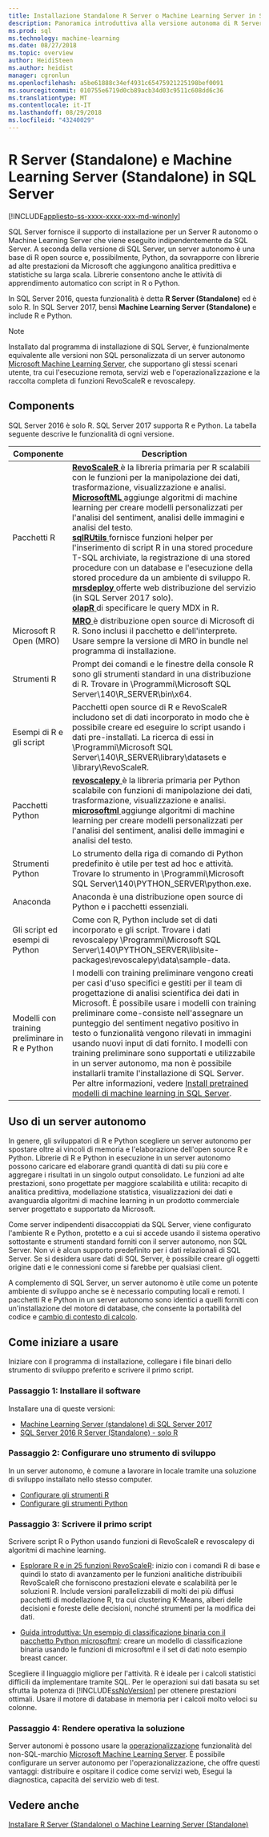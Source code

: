 ```yaml
---
title: Installazione Standalone R Server o Machine Learning Server in SQL Server | Microsoft Docs
description: Panoramica introduttiva alla versione autonoma di R Server e Machine Learning Server nel programma di installazione di SQL Server
ms.prod: sql
ms.technology: machine-learning
ms.date: 08/27/2018
ms.topic: overview
author: HeidiSteen
ms.author: heidist
manager: cgronlun
ms.openlocfilehash: a5be61888c34ef4931c65475921225198bef0091
ms.sourcegitcommit: 010755e6719d0cb89acb34d03c9511c608dd6c36
ms.translationtype: MT
ms.contentlocale: it-IT
ms.lasthandoff: 08/29/2018
ms.locfileid: "43240029"
---
```

# <a name="r-server-standalone-and-machine-learning-server-standalone-in-sql-server"></a>R Server (Standalone) e Machine Learning Server (Standalone) in SQL Server
[!INCLUDE[appliesto-ss-xxxx-xxxx-xxx-md-winonly](../../includes/appliesto-ss-xxxx-xxxx-xxx-md-winonly.md)]

SQL Server fornisce il supporto di installazione per un Server R autonomo o Machine Learning Server che viene eseguito indipendentemente da SQL Server. A seconda della versione di SQL Server, un server autonomo è una base di R open source e, possibilmente, Python, da sovrapporre con librerie ad alte prestazioni da Microsoft che aggiungono analitica predittiva e statistiche su larga scala. Librerie consentono anche le attività di apprendimento automatico con script in R o Python. 

In SQL Server 2016, questa funzionalità è detta **R Server (Standalone)** ed è solo R. In SQL Server 2017, bensì **Machine Learning Server (Standalone)** e include R e Python.  

> [!Note]
> Installato dal programma di installazione di SQL Server, è funzionalmente equivalente alle versioni non SQL personalizzata di un server autonomo [Microsoft Machine Learning Server](https://docs.microsoft.com/machine-learning-server/what-is-machine-learning-server), che supportano gli stessi scenari utente, tra cui l'esecuzione remota, servizi web e l'operazionalizzazione e la raccolta completa di funzioni RevoScaleR e revoscalepy.

## <a name="components"></a>Components

SQL Server 2016 è solo R. SQL Server 2017 supporta R e Python. La tabella seguente descrive le funzionalità di ogni versione.

| Componente | Description |
|-----------|-------------|
| Pacchetti R | [**RevoScaleR** ](revoscaler-overview.md) è la libreria primaria per R scalabili con le funzioni per la manipolazione dei dati, trasformazione, visualizzazione e analisi.  <br/>[**MicrosoftML** ](https://docs.microsoft.com/machine-learning-server/r-reference/microsoftml/microsoftml-package) aggiunge algoritmi di machine learning per creare modelli personalizzati per l'analisi del sentiment, analisi delle immagini e analisi del testo. <br/>[**sqlRUtils** ](generating-an-r-stored-procedure-for-r-code-using-the-sqlrutils-package.md) fornisce funzioni helper per l'inserimento di script R in una stored procedure T-SQL archiviate, la registrazione di una stored procedure con un database e l'esecuzione della stored procedure da un ambiente di sviluppo R.<br/>[**mrsdeploy** ](operationalization-with-mrsdeploy.md) offerte web distribuzione del servizio (in SQL Server 2017 solo). <br/>[**olapR** ](how-to-create-mdx-queries-using-olapr.md) di specificare le query MDX in R.|
| Microsoft R Open (MRO) | [**MRO** ](https://mran.microsoft.com/open) è distribuzione open source di Microsoft di R. Sono inclusi il pacchetto e dell'interprete. Usare sempre la versione di MRO in bundle nel programma di installazione. |
| Strumenti R | Prompt dei comandi e le finestre della console R sono gli strumenti standard in una distribuzione di R. Trovare in \Programmi\Microsoft SQL Server\140\R_SERVER\bin\x64. |
| Esempi di R e gli script |  Pacchetti open source di R e RevoScaleR includono set di dati incorporato in modo che è possibile creare ed eseguire lo script usando i dati pre-installati. La ricerca di essi in \Programmi\Microsoft SQL Server\140\R_SERVER\library\datasets e \library\RevoScaleR. |
| Pacchetti Python | [**revoscalepy** ](../python/what-is-revoscalepy.md) è la libreria primaria per Python scalabile con funzioni di manipolazione dei dati, trasformazione, visualizzazione e analisi. <br/>[**microsoftml** ](https://docs.microsoft.com/machine-learning-server/python-reference/microsoftml/microsoftml-package) aggiunge algoritmi di machine learning per creare modelli personalizzati per l'analisi del sentiment, analisi delle immagini e analisi del testo.  |
| Strumenti Python | Lo strumento della riga di comando di Python predefinito è utile per test ad hoc e attività. Trovare lo strumento in \Programmi\Microsoft SQL Server\140\PYTHON_SERVER\python.exe. |
| Anaconda | Anaconda è una distribuzione open source di Python e i pacchetti essenziali. |
| Gli script ed esempi di Python | Come con R, Python include set di dati incorporato e gli script. Trovare i dati revoscalepy \Programmi\Microsoft SQL Server\140\PYTHON_SERVER\lib\site-packages\revoscalepy\data\sample-data. |
| Modelli con training preliminare in R e Python | I modelli con training preliminare vengono creati per casi d'uso specifici e gestiti per il team di progettazione di analisi scientifica dei dati in Microsoft. È possibile usare i modelli con training preliminare come-consiste nell'assegnare un punteggio del sentiment negativo positivo in testo o funzionalità vengono rilevati in immagini usando nuovi input di dati fornito. I modelli con training preliminare sono supportati e utilizzabile in un server autonomo, ma non è possibile installarli tramite l'installazione di SQL Server. Per altre informazioni, vedere [Install pretrained modelli di machine learning in SQL Server](../install/sql-pretrained-models-install.md). |

## <a name="using-a-standalone-server"></a>Uso di un server autonomo

In genere, gli sviluppatori di R e Python scegliere un server autonomo per spostare oltre ai vincoli di memoria e l'elaborazione dell'open source R e Python. Librerie di R e Python in esecuzione in un server autonomo possono caricare ed elaborare grandi quantità di dati su più core e aggregare i risultati in un singolo output consolidato. Le funzioni ad alte prestazioni, sono progettate per maggiore scalabilità e utilità: recapito di analitica predittiva, modellazione statistica, visualizzazioni dei dati e avanguardia algoritmi di machine learning in un prodotto commerciale server progettato e supportato da Microsoft.

Come server indipendenti disaccoppiati da SQL Server, viene configurato l'ambiente R e Python, protetto e a cui si accede usando il sistema operativo sottostante e strumenti standard forniti con il server autonomo, non SQL Server. Non vi è alcun supporto predefinito per i dati relazionali di SQL Server. Se si desidera usare dati di SQL Server, è possibile creare gli oggetti origine dati e le connessioni come si farebbe per qualsiasi client.

A complemento di SQL Server, un server autonomo è utile come un potente ambiente di sviluppo anche se è necessario computing locali e remoti. I pacchetti R e Python in un server autonomo sono identici a quelli forniti con un'installazione del motore di database, che consente la portabilità del codice e [cambio di contesto di calcolo](https://docs.microsoft.com/machine-learning-server/r/concept-what-is-compute-context).

## <a name="how-to-get-started"></a>Come iniziare a usare

Iniziare con il programma di installazione, collegare i file binari dello strumento di sviluppo preferito e scrivere il primo script.

### <a name="step-1-install-the-software"></a>Passaggio 1: Installare il software

Installare una di queste versioni:

+ [Machine Learning Server (standalone) di SQL Server 2017](../install/sql-machine-learning-standalone-windows-install.md)
+ [SQL Server 2016 R Server (Standalone) - solo R](../install/sql-r-standalone-windows-install.md)

### <a name="step-2-configure-a-development-tool"></a>Passaggio 2: Configurare uno strumento di sviluppo

In un server autonomo, è comune a lavorare in locale tramite una soluzione di sviluppo installato nello stesso computer.

+ [Configurare gli strumenti R](set-up-a-data-science-client.md)
+ [Configurare gli strumenti Python](../python/setup-python-client-tools-sql.md)

### <a name="step-3-write-your-first-script"></a>Passaggio 3: Scrivere il primo script

Scrivere script R o Python usando funzioni di RevoScaleR e revoscalepy di algoritmi di machine learning.
  
  + [Esplorare R e in 25 funzioni RevoScaleR](https://docs.microsoft.com/machine-learning-server/r/tutorial-r-to-revoscaler): inizio con i comandi R di base e quindi lo stato di avanzamento per le funzioni analitiche distribuibili RevoScaleR che forniscono prestazioni elevate e scalabilità per le soluzioni R. Include versioni parallelizzabili di molti dei più diffusi pacchetti di modellazione R, tra cui clustering K-Means, alberi delle decisioni e foreste delle decisioni, nonché strumenti per la modifica dei dati.

  + [Guida introduttiva: Un esempio di classificazione binaria con il pacchetto Python microsoftml](https://docs.microsoft.com/machine-learning-server/python/quickstart-binary-classification-with-microsoftml): creare un modello di classificazione binaria usando le funzioni di microsoftml e il set di dati noto esempio breast cancer.

Scegliere il linguaggio migliore per l'attività. R è ideale per i calcoli statistici difficili da implementare tramite SQL. Per le operazioni sui dati basata su set sfrutta la potenza di [!INCLUDE[ssNoVersion](../../includes/ssnoversion-md.md)] per ottenere prestazioni ottimali. Usare il motore di database in memoria per i calcoli molto veloci su colonne.

### <a name="step-4-operationalize-your-solution"></a>Passaggio 4: Rendere operativa la soluzione

Server autonomi è possono usare la [operazionalizzazione](https://docs.microsoft.com//machine-learning-server/what-is-operationalization) funzionalità del non-SQL-marchio [Microsoft Machine Learning Server](https://docs.microsoft.com/machine-learning-server/what-is-machine-learning-server). È possibile configurare un server autonomo per l'operazionalizzazione, che offre questi vantaggi: distribuire e ospitare il codice come servizi web, Esegui la diagnostica, capacità del servizio web di test.

## <a name="see-also"></a>Vedere anche

 [Installare R Server (Standalone) o Machine Learning Server (Standalone)](../install/sql-machine-learning-standalone-windows-install.md)


